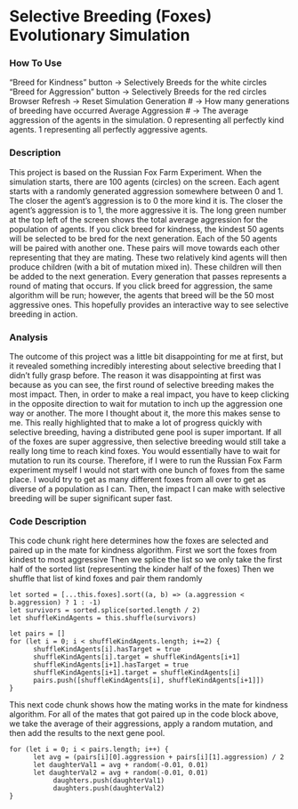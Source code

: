 # Selective Breeding (Foxes) Evolutionary Simulation

### How To Use
“Breed for Kindness” button → Selectively Breeds for the white circles
“Breed for Aggression” button → Selectively Breeds for the red circles
Browser Refresh → Reset Simulation
Generation # → How many generations of breeding have occurred
Average Aggression # → The average aggression of the agents in the simulation. 0 representing all perfectly kind agents. 1 representing all perfectly aggressive agents. 


### Description
    
    
This project is based on the Russian Fox Farm Experiment. When the simulation starts, there are 100 agents (circles) on the screen. Each agent starts with a randomly generated aggression somewhere between 0 and 1. The closer the agent’s aggression is to 0 the more kind it is. The closer the agent’s aggression is to 1, the more aggressive it is. The long green number at the top left of the screen shows the total average aggression for the population of agents. 
If you click breed for kindness, the kindest 50 agents will be selected to be bred for the next generation. Each of the 50 agents will be paired with another one. These pairs will move towards each other representing that they are mating. These two relatively kind agents will then produce children (with a bit of mutation mixed in). These children will then be added to the next generation. Every generation that passes represents a round of mating that occurs. 
If you click breed for aggression, the same algorithm will be run; however, the agents that breed will be the 50 most aggressive ones.
This hopefully provides an interactive way to see selective breeding in action. 

### Analysis

The outcome of this project was a little bit disappointing for me at first, but it revealed something incredibly interesting about selective breeding that I didn’t fully grasp before. 
The reason it was disappointing at first was because as you can see, the first round of selective breeding makes the most impact. Then, in order to make a real impact, you have to keep clicking in the opposite direction to wait for mutation to inch up the aggression one way or another. The more I thought about it, the more this makes sense to me. This really highlighted that to make a lot of progress quickly with selective breeding, having a distributed gene pool is super important. If all of the foxes are super aggressive, then selective breeding would still take a really long time to reach kind foxes. You would essentially have to wait for mutation to run its course. 
Therefore, if I were to run the Russian Fox Farm experiment myself I would not start with one bunch of foxes from the same place. I would try to get as many different foxes from all over to get as diverse of a population as I can. Then, the impact I can make with selective breeding will be super significant super fast. 
    
### Code Description
This code chunk right here determines how the foxes are selected and paired up in the mate for kindness algorithm. 
First we sort the foxes from kindest to most aggressive
Then we splice the list so we only take the first half of the sorted list (representing the kinder half of the foxes) 
Then we shuffle that list of kind foxes and pair them randomly
```
let sorted = [...this.foxes].sort((a, b) => (a.aggression < b.aggression) ? 1 : -1)
let survivors = sorted.splice(sorted.length / 2)
let shuffleKindAgents = this.shuffle(survivors)
        
let pairs = []
for (let i = 0; i < shuffleKindAgents.length; i+=2) {
      shuffleKindAgents[i].hasTarget = true
      shuffleKindAgents[i].target = shuffleKindAgents[i+1]
      shuffleKindAgents[i+1].hasTarget = true
      shuffleKindAgents[i+1].target = shuffleKindAgents[i]
      pairs.push([shuffleKindAgents[i], shuffleKindAgents[i+1]])
}
```

This next code chunk shows how the mating works in the mate for kindness algorithm. 
For all of the mates that got paired up in the code block above, we take the average of their aggressions, apply a random mutation, and then add the results to the next gene pool.
```
for (let i = 0; i < pairs.length; i++) {
      let avg = (pairs[i][0].aggression + pairs[i][1].aggression) / 2
      let daughterVal1 = avg + random(-0.01, 0.01)
      let daughterVal2 = avg + random(-0.01, 0.01)
           daughters.push(daughterVal1)
           daughters.push(daughterVal2)
}
```
